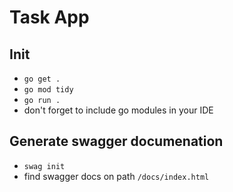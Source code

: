 # Task App

## Init
- `go get .`
- `go mod tidy`
- `go run .`
- don't forget to include go modules in your IDE

## Generate swagger documenation
- `swag init`
- find swagger docs on path `/docs/index.html`
